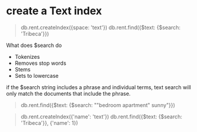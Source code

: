 # create a Text index

> db.rent.createIndex({space: 'text'})
> db.rent.find({$text: {$search: 'Tribeca'}})

What does $search do

+ Tokenizes
+ Removes stop words
+ Stems
+ Sets to lowercase



if the $search string includes a phrase and individual terms, text search will only match the documents that include the phrase.
> db.rent.find({$text: {$search: "\"bedroom apartment\" sunny"}})


> db.rent.createIndex({'name': 'text'})
> db.rent.find({$text: {$search: 'Tribeca'}}, {'name': 1})
> 
